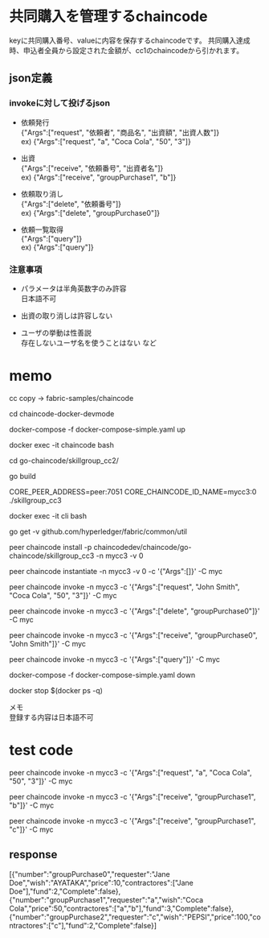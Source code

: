 # 共同購入を管理するchaincode
keyに共同購入番号、valueに内容を保存するchaincodeです。
共同購入達成時、申込者全員から設定された金額が、cc1のchaincodeから引かれます。

## json定義

### invokeに対して投げるjson

* 依頼発行      
    {"Args":["request", "依頼者", "商品名", "出資額", "出資人数"]}       
    ex) {"Args":["request", "a", "Coca Cola", "50", "3"]}

* 出資        
    {"Args":["receive", "依頼番号", "出資者名"]}        
    ex) {"Args":["receive", "groupPurchase1", "b"]}

* 依頼取り消し        
    {"Args":["delete", "依頼番号"]}     
    ex) {"Args":["delete", "groupPurchase0"]}

* 依頼一覧取得        
    {"Args":["query"]}      
    ex) {"Args":["query"]}


### 注意事項

* パラメータは半角英数字のみ許容       
    日本語不可

* 出資の取り消しは許容しない     

* ユーザの挙動は性善説        
    存在しないユーザ名を使うことはない など


# memo

cc copy → fabric-samples/chaincode

cd chaincode-docker-devmode

docker-compose -f docker-compose-simple.yaml up

docker exec -it chaincode bash

cd go-chaincode/skillgroup_cc2/

go build

CORE_PEER_ADDRESS=peer:7051 CORE_CHAINCODE_ID_NAME=mycc3:0 ./skillgroup_cc3

docker exec -it cli bash

go get -v github.com/hyperledger/fabric/common/util

peer chaincode install -p chaincodedev/chaincode/go-chaincode/skillgroup_cc3 -n mycc3 -v 0

peer chaincode instantiate -n mycc3 -v 0 -c '{"Args":[]}' -C myc

peer chaincode invoke -n mycc3 -c '{"Args":["request", "John Smith", "Coca Cola", "50", "3"]}' -C myc

peer chaincode invoke -n mycc3 -c '{"Args":["delete", "groupPurchase0"]}' -C myc

peer chaincode invoke -n mycc3 -c '{"Args":["receive", "groupPurchase0", "John Smith"]}' -C myc

peer chaincode invoke -n mycc3 -c '{"Args":["query"]}' -C myc

docker-compose -f docker-compose-simple.yaml down

docker stop $(docker ps -q)

メモ      
登録する内容は日本語不可



# test code

peer chaincode invoke -n mycc3 -c '{"Args":["request", "a", "Coca Cola", "50", "3"]}' -C myc

peer chaincode invoke -n mycc3 -c '{"Args":["receive", "groupPurchase1", "b"]}' -C myc

peer chaincode invoke -n mycc3 -c '{"Args":["receive", "groupPurchase1", "c"]}' -C myc


## response

[{\"number\":\"groupPurchase0\",\"requester\":\"Jane Doe\",\"wish\":\"AYATAKA\",\"price\":10,\"contractores\":[\"Jane Doe\"],\"fund\":2,\"Complete\":false},{\"number\":\"groupPurchase1\",\"requester\":\"a\",\"wish\":\"Coca Cola\",\"price\":50,\"contractores\":[\"a\",\"b\"],\"fund\":3,\"Complete\":false},{\"number\":\"groupPurchase2\",\"requester\":\"c\",\"wish\":\"PEPSI\",\"price\":100,\"contractores\":[\"c\"],\"fund\":2,\"Complete\":false}]
